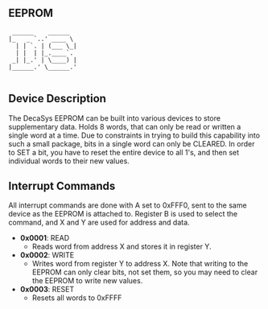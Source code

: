 EEPROM
----
```
 ______    ______   
|_   _ `..' ____ \  
  | | `. | (___ \_| 
  | |  | |_.____`.  
 _| |_.' | \____) | 
|______.' \______.' 
                    
```
Device Description
----
The DecaSys EEPROM can be built into various devices to store supplementary data.  Holds 8 words, that can only be read or written a single word at a time.
Due to constraints in trying to build this capability into such a small package, bits in a single word can only be CLEARED.  In order to SET a bit, you have to reset the entire device to all 1's, and then set individual words to their new values.

Interrupt Commands
----
All interrupt commands are done with A set to 0xFFF0, sent to the same device as the EEPROM is attached to.  Register B is used to select the command, and X and Y are used for address and data.

 - **0x0001**: READ
    - Reads word from address X and stores it in register Y.
 - **0x0002**: WRITE
    - Writes word from register Y to address X.  Note that writing to the EEPROM can only clear bits, not set them, so you may need to clear the EEPROM to write new values.
 - **0x0003**: RESET
    - Resets all words to 0xFFFF
      

